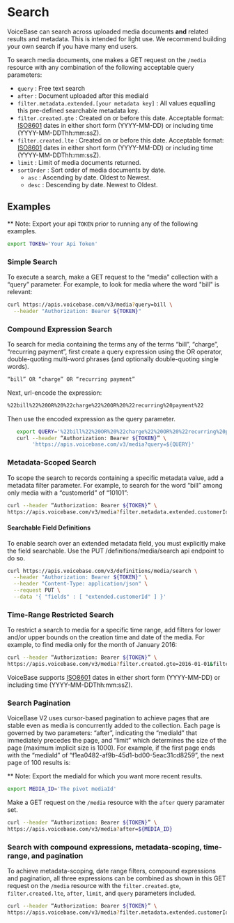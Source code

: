 # Search

VoiceBase can search across uploaded media documents **and** related results and metadata.  This is intended for light use.  We recommend building your own search if you have many end users.

To search media documents, one makes a GET request on the `/media` resource with any combination of the following acceptable query parameters:

- `query` : Free text search
- `after` : Document uploaded after this mediaId
- `filter.metadata.extended.[your metadata key]` : All values equalling this pre-defined searchable metadata key.
- `filter.created.gte` : Created on or before this date. Acceptable format: [ISO8601](http://t.sidekickopen06.com/e1t/c/5/f18dQhb0S7lC8dDMPbW2n0x6l2B9nMJW7t5XZs8pTd2PN1qwvy8cV_HYW63JXmj56dN3wf47T3Y802?t=https://en.wikipedia.org/wiki/ISO_8601&si=5704743390019584&pi=f6509585-0574-49d3-b691-b930efd9d8ab) dates in either short form (YYYY-MM-DD) or including time (YYYY-MM-DDThh:mm:ssZ).
- `filter.created.lte` : Created on or before this date. Acceptable format: [ISO8601](http://t.sidekickopen06.com/e1t/c/5/f18dQhb0S7lC8dDMPbW2n0x6l2B9nMJW7t5XZs8pTd2PN1qwvy8cV_HYW63JXmj56dN3wf47T3Y802?t=https://en.wikipedia.org/wiki/ISO_8601&si=5704743390019584&pi=f6509585-0574-49d3-b691-b930efd9d8ab) dates in either short form (YYYY-MM-DD) or including time (YYYY-MM-DDThh:mm:ssZ).
- `limit` : Limit of media documents returned.
- `sortOrder` : Sort order of media documents by date.
    - `asc` : Ascending by date.  Oldest to Newest.
    - `desc` : Descending by date.  Newest to Oldest.


## Examples

** Note: Export your api `TOKEN` prior to running any of the following examples.
         
```bash
export TOKEN='Your Api Token'
```

### Simple Search

To execute a search, make a GET request to the “media” collection with a “query” parameter.  For example, to look for media where the word "bill" is relevant:

```bash
curl https://apis.voicebase.com/v3/media?query=bill \
  --header "Authorization: Bearer ${TOKEN}"
```

### Compound Expression Search

To search for media containing the terms any of the terms “bill”, “charge”, “recurring payment”, first create a query expression using the OR operator, double-quoting multi-word phrases (and optionally double-quoting single words).

```bash
“bill” OR “charge” OR “recurring payment”
```

Next, url-encode the expression:

```bash
%22bill%22%20OR%20%22charge%22%20OR%20%22recurring%20payment%22
```

Then use the encoded expression as the query parameter.

```bash
   export QUERY='%22bill%22%20OR%20%22charge%22%20OR%20%22recurring%20payment%22'
   curl --header “Authorization: Bearer ${TOKEN}” \
        'https://apis.voicebase.com/v3/media?query=${QUERY}'
```


### Metadata-Scoped Search

To scope the search to records containing a specific metadata value, add a metadata filter parameter. For example, to search for the word “bill” among only media with a “customerId” of “10101”:

```bash
curl --header “Authorization: Bearer ${TOKEN}” \
https://apis.voicebase.com/v3/media?filter.metadata.extended.customerId=10101&query=bill
```

#### Searchable Field Definitions

To enable search over an extended metadata field, you must explicitly make the field searchable.  Use the PUT /definitions/media/search api endpoint to do so.

```bash
curl https://apis.voicebase.com/v3/definitions/media/search \
  --header "Authorization: Bearer ${TOKEN}" \
  --header "Content-Type: application/json" \
  --request PUT \
  --data '{ "fields" : [ "extended.customerId" ] }'
```

### Time-Range Restricted Search

To restrict a search to media for a specific time range, add filters for lower and/or upper bounds on the creation time and date of the media. For example, to find media only for the month of January 2016:

```bash
curl --header “Authorization: Bearer ${TOKEN}” \
https://apis.voicebase.com/v3/media?filter.created.gte=2016-01-01&filter.created.lte=2016-02-01&query=bill
```

VoiceBase supports [ISO8601](http://t.sidekickopen06.com/e1t/c/5/f18dQhb0S7lC8dDMPbW2n0x6l2B9nMJW7t5XZs8pTd2PN1qwvy8cV_HYW63JXmj56dN3wf47T3Y802?t=https://en.wikipedia.org/wiki/ISO_8601&si=5704743390019584&pi=f6509585-0574-49d3-b691-b930efd9d8ab) dates in either short form (YYYY-MM-DD) or including time (YYYY-MM-DDThh:mm:ssZ).

### Search Pagination

VoiceBase V2 uses cursor-based pagination to achieve pages that are stable even as media is concurrently added to the collection. Each page is governed by two parameters: “after”, indicating the “mediaId” that immediately precedes the page, and “limit” which determines the size of the page (maximum implicit size is 1000). For example, if the first page ends with the “mediaId” of “f1ea0482-af9b-45d1-bd00-5eac31cd8259”, the next page of 100 results is:

** Note: Export the mediaId for which you want more recent results.
         
```bash
export MEDIA_ID='The pivot mediaId'
```

Make a GET request on the `/media` resource with the `after` query paramater set.

```bash
curl --header “Authorization: Bearer ${TOKEN}” \
https://apis.voicebase.com/v3/media?after=${MEDIA_ID}
```

### Search with compound expressions, metadata-scoping, time-range, and pagination

To achieve metadata-scoping, date range filters, compound expressions and pagination, all three expressions can be combined as shown in this GET request on the `/media` resource with the `filter.created.gte`, `filter.created.lte`, `after`, `limit`, and `query` parameters included.

```bash
curl --header “Authorization: Bearer ${TOKEN}” \
https://apis.voicebase.com/v3/media?filter.metadata.extended.customerId=10101&filter.created.gte=2016-01-01&filter.created.lte=2016-02-01&after=f1ea0482-af9b-45d1-bd00-5eac31cd8259&limit=100&query=%22bill%22%20OR%20%22charge%22%20OR%20%22recurring%20payment%22
```